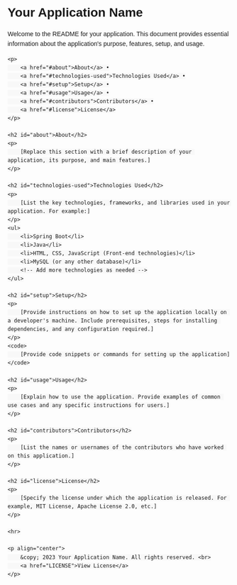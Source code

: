 <!DOCTYPE html>
<html>
<head>
    <meta charset="UTF-8">
    <title>Your Application Name - README</title>
    <style>
        body {
            font-family: Arial, sans-serif;
            line-height: 1.6;
            margin: 20px;
        }
        h1, h2, h3 {
            margin-bottom: 10px;
        }
        code {
            background-color: #f8f8f8;
            padding: 2px 4px;
            font-family: Consolas, Monaco, monospace;
        }
        .badge {
            padding: 5px 10px;
            background-color: #4CAF50;
            color: #ffffff;
            font-size: 14px;
            border-radius: 4px;
            margin-right: 5px;
        }
    </style>
</head>
<body>
    <h1>Your Application Name</h1>
    <p>
        Welcome to the README for your application. This document provides essential information about the application's purpose, features, setup, and usage.
    </p>

    <p>
        <a href="#about">About</a> •
        <a href="#technologies-used">Technologies Used</a> •
        <a href="#setup">Setup</a> •
        <a href="#usage">Usage</a> •
        <a href="#contributors">Contributors</a> •
        <a href="#license">License</a>
    </p>

    <h2 id="about">About</h2>
    <p>
        [Replace this section with a brief description of your application, its purpose, and main features.]
    </p>

    <h2 id="technologies-used">Technologies Used</h2>
    <p>
        [List the key technologies, frameworks, and libraries used in your application. For example:]
    </p>
    <ul>
        <li>Spring Boot</li>
        <li>Java</li>
        <li>HTML, CSS, JavaScript (Front-end technologies)</li>
        <li>MySQL (or any other database)</li>
        <!-- Add more technologies as needed -->
    </ul>

    <h2 id="setup">Setup</h2>
    <p>
        [Provide instructions on how to set up the application locally on a developer's machine. Include prerequisites, steps for installing dependencies, and any configuration required.]
    </p>
    <code>
        [Provide code snippets or commands for setting up the application]
    </code>

    <h2 id="usage">Usage</h2>
    <p>
        [Explain how to use the application. Provide examples of common use cases and any specific instructions for users.]
    </p>

    <h2 id="contributors">Contributors</h2>
    <p>
        [List the names or usernames of the contributors who have worked on this application.]
    </p>

    <h2 id="license">License</h2>
    <p>
        [Specify the license under which the application is released. For example, MIT License, Apache License 2.0, etc.]
    </p>

    <hr>

    <p align="center">
        &copy; 2023 Your Application Name. All rights reserved. <br>
        <a href="LICENSE">View License</a>
    </p>
</body>
</html>
